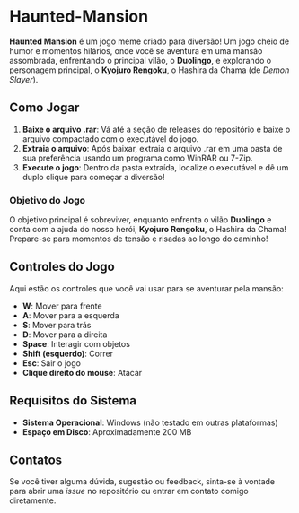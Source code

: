 # Haunted-Mansion

**Haunted Mansion** é um jogo meme criado para diversão! Um jogo cheio de humor e momentos hilários, onde você se aventura em uma mansão assombrada, enfrentando o principal vilão, o **Duolingo**, e explorando o personagem principal, o **Kyojuro Rengoku**, o Hashira da Chama (de *Demon Slayer*).

## Como Jogar

1. **Baixe o arquivo .rar**: Vá até a seção de releases do repositório e baixe o arquivo compactado com o executável do jogo.
2. **Extraia o arquivo**: Após baixar, extraia o arquivo .rar em uma pasta de sua preferência usando um programa como WinRAR ou 7-Zip.
3. **Execute o jogo**: Dentro da pasta extraída, localize o executável e dê um duplo clique para começar a diversão!

### Objetivo do Jogo

O objetivo principal é sobreviver, enquanto enfrenta o vilão **Duolingo** e conta com a ajuda do nosso herói, **Kyojuro Rengoku**, o Hashira da Chama! Prepare-se para momentos de tensão e risadas ao longo do caminho!

## Controles do Jogo

Aqui estão os controles que você vai usar para se aventurar pela mansão:

- **W**: Mover para frente
- **A**: Mover para a esquerda
- **S**: Mover para trás
- **D**: Mover para a direita
- **Space**: Interagir com objetos
- **Shift (esquerdo)**: Correr
- **Esc**: Sair o jogo
- **Clique direito do mouse**: Atacar

## Requisitos do Sistema

- **Sistema Operacional**: Windows (não testado em outras plataformas)
- **Espaço em Disco**: Aproximadamente 200 MB

## Contatos

Se você tiver alguma dúvida, sugestão ou feedback, sinta-se à vontade para abrir uma *issue* no repositório ou entrar em contato comigo diretamente.
